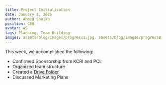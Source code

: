 ```yaml
---
title: Project Initialization
date: January 2, 2025
author: Ahmed Shaikh
position: CEO
avatar: AS
tags: Planning, Team Building
images: assets/blog/images/progress1.jpg, assets/blog/images/progress2.jpg
---
```


This week, we accomplished the following:
- Confirmed Sponsorship from KCRI and PCL
- Organized team structure
- Created a [Drive Folder](https://grabify.link/Y2RILB)
- Discussed Marketing Plans